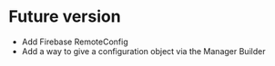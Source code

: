 # Future version
* Add Firebase RemoteConfig
* Add a way to give a configuration object via the Manager Builder